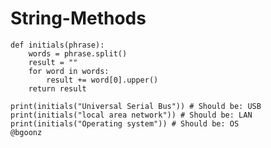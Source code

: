 # String-Methods

    def initials(phrase):
        words = phrase.split()
        result = ""
        for word in words:
            result += word[0].upper()
        return result

    print(initials("Universal Serial Bus")) # Should be: USB
    print(initials("local area network")) # Should be: LAN
    print(initials("Operating system")) # Should be: OS
    @bgoonz
